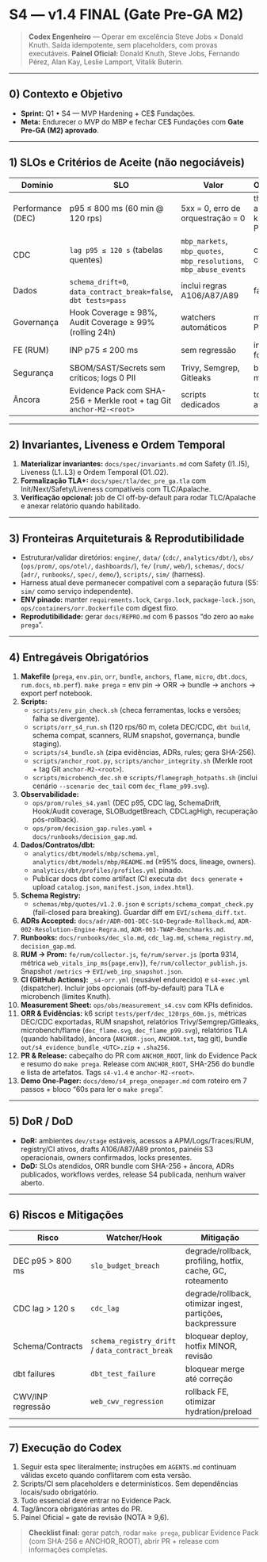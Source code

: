 # S4 — v1.4 FINAL (Gate Pre-GA M2)

> **Codex Engenheiro** — Operar em excelência Steve Jobs × Donald Knuth. Saída idempotente, sem placeholders, com provas executáveis.
> **Painel Oficial:** Donald Knuth, Steve Jobs, Fernando Pérez, Alan Kay, Leslie Lamport, Vitalik Buterin.

---

## 0) Contexto e Objetivo

- **Sprint:** Q1 • S4 — MVP Hardening + CE$ Fundações.
- **Meta:** Endurecer o MVP do MBP e fechar CE$ Fundações com **Gate Pre-GA (M2) aprovado**.

---

## 1) SLOs e Critérios de Aceite (não negociáveis)

| Domínio | SLO | Valor | Observações |
| --- | --- | --- | --- |
| Performance (DEC) | p95 ≤ 800 ms (60 min @ 120 rps) | 5xx = 0, erro de orquestração = 0 | thresholds aplicados em k6 + Prometheus |
| CDC | `lag p95 ≤ 120 s` (tabelas quentes) | `mbp_markets`, `mbp_quotes`, `mbp_resolutions`, `mbp_abuse_events` | coleta contínua |
| Dados | `schema_drift=0`, `data_contract_break=false`, `dbt tests=pass` | inclui regras A106/A87/A89 | fail-closed |
| Governança | Hook Coverage ≥ 98%, Audit Coverage ≥ 99% (rolling 24h) | watchers automáticos | métricas Prom/CI |
| FE (RUM) | INP p75 ≤ 200 ms | sem regressão | ingest Prom format |
| Segurança | SBOM/SAST/Secrets sem críticos; logs 0 PII | Trivy, Semgrep, Gitleaks | bloqueia merge |
| Âncora | Evidence Pack com SHA-256 + Merkle root + tag Git `anchor-M2-<root>` | scripts dedicados | torna release auditável |

---

## 2) Invariantes, Liveness e Ordem Temporal

1. **Materializar invariantes:** `docs/spec/invariants.md` com Safety (I1..I5), Liveness (L1..L3) e Ordem Temporal (O1..O2).
2. **Formalização TLA+:** `docs/spec/tla/dec_pre_ga.tla` com Init/Next/Safety/Liveness compatíveis com TLC/Apalache.
3. **Verificação opcional:** job de CI off-by-default para rodar TLC/Apalache e anexar relatório quando habilitado.

---

## 3) Fronteiras Arquiteturais & Reprodutibilidade

- Estruturar/validar diretórios: `engine/`, `data/` (`cdc/`, `analytics/dbt/`), `obs/` (`ops/prom/`, `ops/otel/`, `dashboards/`), `fe/` (`rum/`, `web/`), `schemas/`, `docs/` (`adr/`, `runbooks/`, `spec/`, `demo/`), `scripts/`, `sim/` (harness).
- Harness atual deve permanecer compatível com a separação futura (S5: `sim/` como serviço independente).
- **ENV pinado:** manter `requirements.lock`, `Cargo.lock`, `package-lock.json`, `ops/containers/orr.Dockerfile` com digest fixo.
- **Reprodutibilidade:** gerar `docs/REPRO.md` com 6 passos “do zero ao `make prega`”.

---

## 4) Entregáveis Obrigatórios

1. **Makefile** (`prega`, `env.pin`, `orr`, `bundle`, `anchors`, `flame`, `micro`, `dbt.docs`, `rum.docs`, `nb.perf`). `make prega` = env pin → ORR → bundle → anchors → export perf notebook.
2. **Scripts:**
   - `scripts/env_pin_check.sh` (checa ferramentas, locks e versões; falha se divergente).
   - `scripts/orr_s4_run.sh` (120 rps/60 m, coleta DEC/CDC, `dbt build`, schema compat, scanners, RUM snapshot, governança, bundle staging).
   - `scripts/s4_bundle.sh` (zipa evidências, ADRs, rules; gera SHA-256).
   - `scripts/anchor_root.py`, `scripts/anchor_integrity.sh` (Merkle root + tag Git `anchor-M2-<root>`).
   - `scripts/microbench_dec.sh` e `scripts/flamegraph_hotpaths.sh` (inclui cenário `--scenario dec_tail` com `dec_flame_p99.svg`).
3. **Observabilidade:**
   - `ops/prom/rules_s4.yaml` (DEC p95, CDC lag, SchemaDrift, Hook/Audit coverage, SLOBudgetBreach, CDCLagHigh, recuperação pós-rollback).
   - `ops/prom/decision_gap.rules.yaml` + `docs/runbooks/decision_gap.md`.
4. **Dados/Contratos/dbt:**
   - `analytics/dbt/models/mbp/schema.yml`, `analytics/dbt/models/mbp/README.md` (≥95% docs, lineage, owners).
   - `analytics/dbt/profiles/profiles.yml` pinado.
   - Publicar docs dbt como artifact (CI executa `dbt docs generate` + upload `catalog.json`, `manifest.json`, `index.html`).
5. **Schema Registry:**
   - `schemas/mbp/quotes/v1.2.0.json` e `scripts/schema_compat_check.py` (fail-closed para breaking). Guardar diff em `EVI/schema_diff.txt`.
6. **ADRs Accepted:** `docs/adr/ADR-001-DEC-SLO-Degrade-Rollback.md`, `ADR-002-Resolution-Engine-Regra.md`, `ADR-003-TWAP-Benchmarks.md`.
7. **Runbooks:** `docs/runbooks/dec_slo.md`, `cdc_lag.md`, `schema_registry.md`, `decision_gap.md`.
8. **RUM → Prom:** `fe/rum/collector.js`, `fe/rum/server.js` (porta 9314, métrica `web_vitals_inp_ms{page,env}`), `fe/rum/collector_publish.js`. Snapshot `/metrics` → `EVI/web_inp_snapshot.json`.
9. **CI (GitHub Actions):** `_s4-orr.yml` (reusável endurecido) e `s4-exec.yml` (dispatcher). Incluir jobs opcionais (off-by-default) para TLA e microbench (limites Knuth).
10. **Measurement Sheet:** `ops/obs/measurement_s4.csv` com KPIs definidos.
11. **ORR & Evidências:** k6 script `tests/perf/dec_120rps_60m.js`, métricas DEC/CDC exportadas, RUM snapshot, relatórios Trivy/Semgrep/Gitleaks, microbench/flame (`dec_flame.svg`, `dec_flame_p99.svg`), relatórios TLA (quando habilitado), âncora (`ANCHOR.json`, `ANCHOR.txt`, tag git), bundle `out/s4_evidence_bundle_<UTC>.zip` + `.sha256`.
12. **PR & Release:** cabeçalho do PR com `ANCHOR_ROOT`, link do Evidence Pack e resumo do `make prega`. Release com `ANCHOR_ROOT`, SHA-256 do bundle e lista de artefatos. Tags `s4-v1.4` e `anchor-M2-<root>`.
13. **Demo One-Pager:** `docs/demo/s4_prega_onepager.md` com roteiro em 7 passos + bloco “60s para ler o `make prega`”.

---

## 5) DoR / DoD

- **DoR:** ambientes `dev/stage` estáveis, acessos a APM/Logs/Traces/RUM, registry/CI ativos, drafts A106/A87/A89 prontos, painéis S3 operacionais, owners confirmados, locks presentes.
- **DoD:** SLOs atendidos, ORR bundle com SHA-256 + âncora, ADRs publicados, workflows verdes, release S4 publicada, nenhum waiver aberto.

---

## 6) Riscos e Mitigações

| Risco | Watcher/Hook | Mitigação |
| --- | --- | --- |
| DEC p95 > 800 ms | `slo_budget_breach` | degrade/rollback, profiling, hotfix, cache, GC, roteamento |
| CDC lag > 120 s | `cdc_lag` | degrade/rollback, otimizar ingest, partições, backpressure |
| Schema/Contracts | `schema_registry_drift` / `data_contract_break` | bloquear deploy, hotfix MINOR, revisão |
| dbt failures | `dbt_test_failure` | bloquear merge até correção |
| CWV/INP regressão | `web_cwv_regression` | rollback FE, otimizar hydration/preload |

---

## 7) Execução do Codex

1. Seguir esta spec literalmente; instruções em `AGENTS.md` continuam válidas exceto quando conflitarem com esta versão.
2. Scripts/CI sem placeholders e determinísticos. Sem dependências locais/sudo obrigatório.
3. Tudo essencial deve entrar no Evidence Pack.
4. Tag/âncora obrigatórias antes do PR.
5. Painel Oficial = gate de revisão (NOTA ≥ 9,6).

> **Checklist final:** gerar patch, rodar `make prega`, publicar Evidence Pack (com SHA-256 e ANCHOR_ROOT), abrir PR + release com informações completas.
